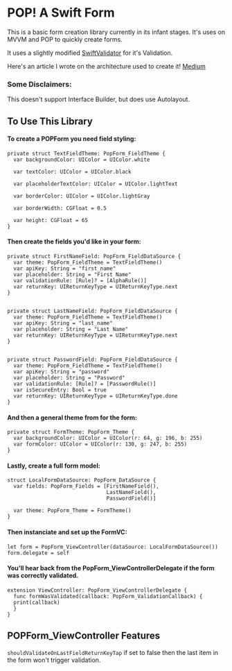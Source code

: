 # POP! A Swift Form

This is a basic form creation library currently in its infant stages. It's uses on MVVM and POP to quickly create forms. 

It uses a slightly modified [SwiftValidator](https://github.com/SwiftValidatorCommunity/SwiftValidator) for it's Validation.

Here's an article I wrote on the architecture used to create it! [Medium](https://medium.com/@aaron.bikis/coordinators-protocol-oriented-programming-and-mvvm-bullet-proof-architecture-with-swift-629dea5354ce)

### Some Disclaimers:
This doesn't support Interface Builder, but does use Autolayout.

## To Use This Library
#### To create a POPForm you need field styling:

```
private struct TextFieldTheme: PopForm_FieldTheme {
  var backgroundColor: UIColor = UIColor.white

  var textColor: UIColor = UIColor.black

  var placeholderTextColor: UIColor = UIColor.lightText

  var borderColor: UIColor = UIColor.lightGray

  var borderWidth: CGFloat = 0.5

  var height: CGFloat = 65
}
```
#### Then create the fields you'd like in your form:

```
private struct FirstNameField: PopForm_FieldDataSource {
  var theme: PopForm_FieldTheme = TextFieldTheme()
  var apiKey: String = "first_name"
  var placeholder: String = "First Name"
  var validationRule: [Rule]? = [AlphaRule()]
  var returnKey: UIReturnKeyType = UIReturnKeyType.next
}


private struct LastNameField: PopForm_FieldDataSource {
  var theme: PopForm_FieldTheme = TextFieldTheme()
  var apiKey: String = "last_name"
  var placeholder: String = "Last Name"
  var returnKey: UIReturnKeyType = UIReturnKeyType.next
}


private struct PasswordField: PopForm_FieldDataSource {
  var theme: PopForm_FieldTheme = TextFieldTheme()
  var apiKey: String = "password"
  var placeholder: String = "Password"
  var validationRule: [Rule]? = [PasswordRule()]
  var isSecureEntry: Bool = true
  var returnKey: UIReturnKeyType = UIReturnKeyType.done
}
```
#### And then a general theme from for the form:
```
private struct FormTheme: PopForm_Theme {
  var backgroundColor: UIColor = UIColor(r: 64, g: 196, b: 255)
  var formColor: UIColor = UIColor(r: 130, g: 247, b: 255)
}
```

#### Lastly, create a full form model: 
```
struct LocalFormDataSource: PopForm_DataSource {
  var fields: PopForm_Fields = [FirstNameField(),
                                LastNameField(),
                                PasswordField()]

  var theme: PopForm_Theme = FormTheme()
}
```

#### Then instanciate and set up the FormVC:
```
let form = PopForm_ViewController(dataSource: LocalFormDataSource())
form.delegate = self
```

#### You'll hear back from the PopForm_ViewControllerDelegate if the form was correctly validated.
```
extension ViewController: PopForm_ViewControllerDelegate {
  func formWasValidated(callback: PopForm_ValidationCallback) {
  print(callback)
  }
}
```


## POPForm_ViewController Features
`shouldValidateOnLastFieldReturnKeyTap` if set to false then the last item in the form won't trigger validation.

